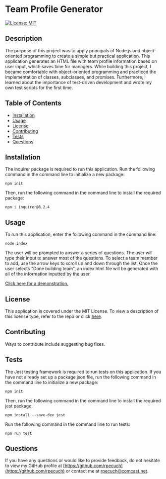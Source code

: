 # Team Profile Generator

  [![License: MIT](https://img.shields.io/badge/License-MIT-yellow.svg)](https://opensource.org/licenses/MIT)

  ## Description

The purpose of this project was to apply principals of Node.js and object-oriented programming to create a simple but practical application. This application generates an HTML file with team profile information based on user input, which saves time for managers. While building this project, I became comfortable with object-oriented programming and practiced the implementation of classes, subclasses, and promises. Furthermore, I learned about the importance of test-driven development and wrote my own test scripts for the first time.

  ## Table of Contents

  - [Installation](#installation)
  - [Usage](#usage)
  - [License](#license)
  - [Contributing](#contributing)
  - [Tests](#tests)
  - [Questions](#questions)

  ## Installation

  The inquirer package is required to run this application. Run the following command in the command line to initialize a new package:

  ~~~
  npm init
  ~~~
  
Then, run the following command in the command line to install the required package:
 
  ~~~
  npm i inquirer@8.2.4
  ~~~

  ## Usage

  To run this application, enter the following command in the command line:

  ~~~
  node index
  ~~~
  
The user will be prompted to answer a series of questions. The user will type their input to answer most of the questions. To select a team member to add, use the arrow keys to scroll up and down through the list. Once the user selects "Done building team", an index.html file will be generated with all of the information inputted by the user.

[Click here for a demonstration.](https://user-images.githubusercontent.com/109092365/189984433-1a4dff75-99af-43e9-99be-0b64617b6a64.webm)

  ## License

  This application is covered under the MIT License.
  To view a description of this license type, refer to the repo or click [here](https://opensource.org/licenses/MIT).

  ## Contributing

  Ways to contribute include suggesting bug fixes.
  
  ## Tests

  The Jest testing framework is required to run tests on this application. If you have not already set up a package.json file, run the following command in the command line to initialize a new package:

  ~~~
  npm init
  ~~~

  Then, run the following command in the command line to install the required jest package:
 
  ~~~
  npm install --save-dev jest
  ~~~

  Run the following command in the command line to run tests:

  ~~~
  npm run test
  ~~~

  ## Questions

  If you have any questions or would like to provide feedback, do not hesitate to view my GitHub profile at [https://github.com/rpecuch](https://github.com/rpecuch) or contact me at rpecuch@comcast.net.

